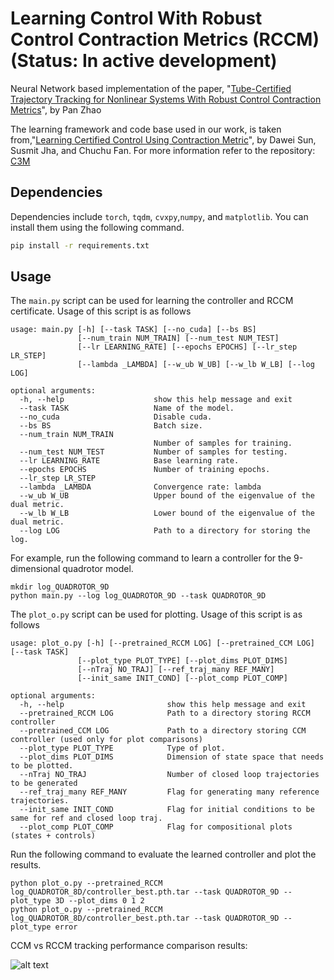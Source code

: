 # Learning Control With Robust Control Contraction Metrics (RCCM) (Status: In active development)
Neural Network based implementation of the paper, "[Tube-Certified Trajectory Tracking for Nonlinear Systems
With Robust Control Contraction Metrics](https://arxiv.org/pdf/2109.04453.pdf)", by Pan Zhao

The learning framework and code base used in our work, is taken from,"[Learning Certified Control Using Contraction Metric](https://arxiv.org/abs/2011.12569)", by Dawei Sun, Susmit Jha, and Chuchu Fan.
For more information refer to the repository: [C3M](https://github.com/sundw2014/C3M)

## Dependencies
Dependencies include ```torch```, ```tqdm```, ```cvxpy```,```numpy```, and ```matplotlib```. You can install them using the following command.
```bash
pip install -r requirements.txt
```

## Usage
The ```main.py``` script can be used for learning the controller and RCCM certificate. Usage of this script is as follows
```
usage: main.py [-h] [--task TASK] [--no_cuda] [--bs BS]
               [--num_train NUM_TRAIN] [--num_test NUM_TEST]
               [--lr LEARNING_RATE] [--epochs EPOCHS] [--lr_step LR_STEP]
               [--lambda _LAMBDA] [--w_ub W_UB] [--w_lb W_LB] [--log LOG]

optional arguments:
  -h, --help                    show this help message and exit
  --task TASK                   Name of the model.
  --no_cuda                     Disable cuda.
  --bs BS                       Batch size.
  --num_train NUM_TRAIN
                                Number of samples for training.
  --num_test NUM_TEST           Number of samples for testing.
  --lr LEARNING_RATE            Base learning rate.
  --epochs EPOCHS               Number of training epochs.
  --lr_step LR_STEP
  --lambda _LAMBDA              Convergence rate: lambda
  --w_ub W_UB                   Upper bound of the eigenvalue of the dual metric.
  --w_lb W_LB                   Lower bound of the eigenvalue of the dual metric.
  --log LOG                     Path to a directory for storing the log.
```

For example, run the following command to learn a controller for the 9-dimensional quadrotor model.
```
mkdir log_QUADROTOR_9D
python main.py --log log_QUADROTOR_9D --task QUADROTOR_9D
```

The ```plot_o.py``` script can be used for plotting. Usage of this script is as follows
```
usage: plot_o.py [-h] [--pretrained_RCCM LOG] [--pretrained_CCM LOG] [--task TASK]
               [--plot_type PLOT_TYPE] [--plot_dims PLOT_DIMS]
               [--nTraj NO_TRAJ] [--ref_traj_many REF_MANY]
               [--init_same INIT_COND] [--plot_comp PLOT_COMP]

optional arguments:
  -h, --help                       show this help message and exit
  --pretrained_RCCM LOG            Path to a directory storing RCCM controller
  --pretrained_CCM LOG             Path to a directory storing CCM controller (used only for plot comparisons)
  --plot_type PLOT_TYPE            Type of plot.
  --plot_dims PLOT_DIMS            Dimension of state space that needs to be plotted.
  --nTraj NO_TRAJ                  Number of closed loop trajectories to be generated
  --ref_traj_many REF_MANY         Flag for generating many reference trajectories.
  --init_same INIT_COND            Flag for initial conditions to be same for ref and closed loop traj.
  --plot_comp PLOT_COMP            Flag for compositional plots (states + controls)
```

Run the following command to evaluate the learned controller and plot the results.
```
python plot_o.py --pretrained_RCCM log_QUADROTOR_8D/controller_best.pth.tar --task QUADROTOR_9D --plot_type 3D --plot_dims 0 1 2
python plot_o.py --pretrained_RCCM log_QUADROTOR_8D/controller_best.pth.tar --task QUADROTOR_9D --plot_type error
```

CCM vs RCCM tracking performance comparison results:

[//]: # (![Alt_text]&#40;/home/vivek/PycharmProjects/RCCM/figures/combine.png?raw=true&#41;)

[//]: # (![Alt_text]&#40;/RCCM/figures/combine.png?raw=true&#41;)

[//]: # (![alt text]&#40;https://github.com/viveksharmaaa/RCCM/tree/master/figures/combine.jpg?raw=true&#41;)

![alt text](https://github.com/viveksharmaaa/RCCM/blob/master/figures/combine.jpg?raw=true)
